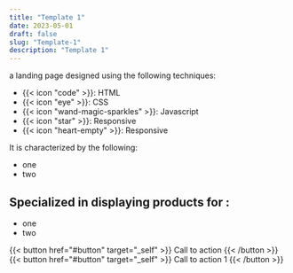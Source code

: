```yaml
---
title: "Template 1"
date: 2023-05-01
draft: false
slug: "Template-1"
description: "Template 1"
---
```

<!--adsense-->
<name> a landing page designed using the following techniques:
- {{< icon "code" >}}: HTML
- {{< icon "eye" >}}: CSS
- {{< icon "wand-magic-sparkles" >}}: Javascript  
- {{< icon "star" >}}: Responsive
- {{< icon "heart-empty" >}}: Responsive

It is characterized by the following:
- one
- two

## Specialized in displaying products for <here>:
- one
- two

{{< button href="#button" target="_self" >}}
Call to action
{{< /button >}} &nbsp; {{< button href="#button" target="_self" >}}
Call to action 1
{{< /button >}}

